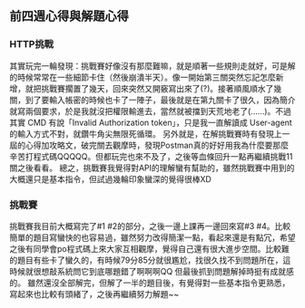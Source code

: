 ## 前四週心得與解題心得




### HTTP挑戰
其實玩完一輪發現：挑戰賽好像沒有那麼難嘛，就是順著一些規則走就好，可是解的時候常常在一些細節卡住（然後崩潰半天）。像一開始第三關突然忘記怎麼新增，就把挑戰賽擱置了幾天，回來突然又開竅寫出來了(?)。接著順風順水了幾關，到了要輸入帳密的時候也卡了一陣子，最後就是在第九關卡了很久，因為簡介就寫兩個要求，於是我就沒把權限輸進去，當然就被擋到天荒地老了(......)。不過其實 CMD 有說「Invalid Authorization token」，只是我一直解讀成 User-agent 的輸入方式不對，就鑽牛角尖無限死循環。
另外就是，在解挑戰賽時有發現上一屆的心得加攻略文，破完關去觀摩時，發現Postman真的好好用我為什麼要那麼辛苦打程式碼QQQQQ。但都玩完也來不及了，之後等血條回升一點再繼續挑戰11關之後看看。
總之，挑戰賽我覺得對API的理解蠻有幫助的，雖然挑戰賽中用到的大概還只是基本指令，但試過幾輪印象蠻深的覺得很棒XD


### 挑戰賽
挑戰賽我目前大概寫完了#1 #2的部分，之後一邊上課再一邊回來寫#3 #4。比較簡單的題目寫蠻快的也容易過，雖然努力改得簡潔一點，看起來還是有點冗，希望之後有同學會po程式碼上來大家互相觀摩，覺得自己還有很大進步空間。比較難的題目有些卡了蠻久的，有時候79分85分就很尷尬，找很久找不到問題所在，這時候就很想敲系統問它到底哪題錯了啊啊啊QQ 但最後抓到問題解掉時挺有成就感的。
雖然還沒全部解完，但解了一半的題目後，有覺得對一些基本指令更熟悉，寫起來也比較有頭緒了，之後再繼續努力解題~~
